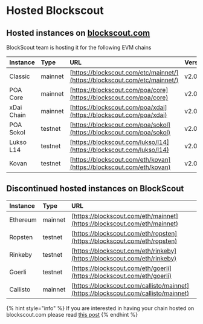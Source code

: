 # Hosted Blockscout

## Hosted instances on [blockscout.com](http://blockscout.com)

BlockScout team is hosting it for the following EVM chains

| Instance | Type | URL | Version |
| :--- | :--- | :--- | :--- |
| Classic | mainnet | [https://blockscout.com/etc/mainnet/](https://blockscout.com/etc/mainnet/) | v2.0.0 |
| POA Core | mainnet | [https://blockscout.com/poa/core](https://blockscout.com/poa/core) | v2.0.0 |
| xDai Chain | mainnet | [https://blockscout.com/poa/xdai](https://blockscout.com/poa/xdai) | v2.0.0 |
| POA Sokol | testnet | [https://blockscout.com/poa/sokol](https://blockscout.com/poa/sokol) | v2.0.0 |
| Lukso L14 | testnet | [https://blockscout.com/lukso/l14](https://blockscout.com/lukso/l14) | v2.0.0 |
| Kovan | testnet | [https://blockscout.com/eth/kovan](https://blockscout.com/eth/kovan) | v2.0.0 |

## Discontinued hosted instances on BlockScout

| Instance | Type | URL |
| :--- | :--- | :--- |
| Ethereum | mainnet | [https://blockscout.com/eth/mainnet](https://blockscout.com/eth/mainnet) |
| Ropsten | testnet | [https://blockscout.com/eth/ropsten](https://blockscout.com/eth/ropsten) |
| Rinkeby | testnet | [https://blockscout.com/eth/rinkeby](https://blockscout.com/eth/rinkeby) |
| Goerli | testnet | [https://blockscout.com/eth/goerli](https://blockscout.com/eth/goerli) |
| Callisto | mainnet | [https://blockscout.com/callisto/mainnet](https://blockscout.com/callisto/mainnet) |

{% hint style="info" %}
If you are interested in having your chain hosted on blockscout.com please read [this post](../../for-projects/your-chain-on-blockscout.com.md) 
{% endhint %}

